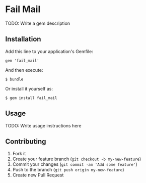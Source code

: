 # Fail Mail

TODO: Write a gem description

## Installation

Add this line to your application's Gemfile:

    gem 'fail_mail'

And then execute:

    $ bundle

Or install it yourself as:

    $ gem install fail_mail

## Usage

TODO: Write usage instructions here

## Contributing

1. Fork it
2. Create your feature branch (`git checkout -b my-new-feature`)
3. Commit your changes (`git commit -am 'Add some feature'`)
4. Push to the branch (`git push origin my-new-feature`)
5. Create new Pull Request
